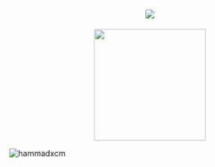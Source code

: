 <h1 align="center">
  <a href="https://git.io/typing-svg">
    <img src="https://readme-typing-svg.herokuapp.com/?lines=Hello,+There!+👋;This+is+HK.;Software+Engineer;Nice+to+meet+you!&center=true&size=30">
  </a>
</h1>
<div class = "header" align = "center">
  <img src = "https://media.giphy.com/media/v1.Y2lkPTc5MGI3NjExczVqcTF0ZHRqcnlvMWtsanh5OGJ1dTkxeDBhdzR6YzQ2aDNobjFrZiZlcD12MV9naWZzX3NlYXJjaCZjdD1n/bGgsc5mWoryfgKBx1u/giphy.gif" width = 200>
</div>

<p align="left">
  <img src="https://komarev.com/ghpvc/?username=hammadxcm&label=Profile%20views&color=0e75b6&style=flat" alt="hammadxcm" />
</p>

<p align="left">
  <a href="https://twitter